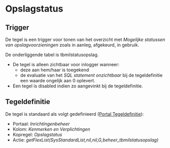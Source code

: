 # Opslagstatus

## Trigger

De tegel is een trigger voor tonen van het overzicht met *Mogelijke statussen van opslagvoorzieningen* zoals in aanleg, afgekeurd, in gebruik.

De onderliggende tabel is tbmilstatusopslag.

  * De tegel is alleen zichtbaar voor inlogger wanneer: 
    * deze aan hem/haar is toegekend 
    * de evaluatie van het *SQL statement onzichtbaar* bij de tegeldefinitie een waarde ongelijk aan 0 oplevert. 
  * Een tegel is disabled indien zo aangevinkt bij de tegeldefinitie.

## Tegeldefinitie

De tegel is standaard als volgt gedefinieerd ([Portal Tegeldefinitie](/docs/instellen_inrichten/portaldefinitie/portal_tegel.md)):

  * Portaal: *Inrichtingenbeheer*
  * Kolom: *Kenmerken en Verplichtingen*
  * Kopregel: *Opslagstatus*
  * Actie: *getFlexList(SysStandardList,nil,nil,G,beheer_tbmilstatusopslag)*

